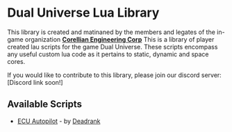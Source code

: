 # Dual Universe Lua Library
This library is created and matinaned by the members and legates of the in-game organization [**Corellian Engineering Corp**](https://community.dualthegame.com/organization/4945/)
This is a library of player created lau scripts for the game Dual Universe. These scripts encompass any useful custom lua code as it pertains to static, dynamic and space cores.

If you would like to contribute to this library, please join our discord server: [Discord link soon!]

## Available Scripts
 * [ECU Autopilot](https://github.com/Zer0Krypt/dual-universe-lua-library/blob/master/dynamic-core-unit/ECU%20Autopilot%20-%20Deadrank/ECU%20Autopilot%20-%20Deadrank.md) - by [Deadrank](https://community.dualthegame.com/accounts/profile/62565/)